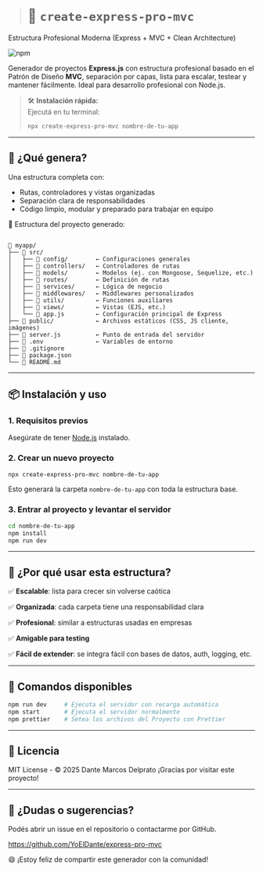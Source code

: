 > # 🧱 `create-express-pro-mvc`

Estructura Profesional Moderna (Express + MVC + Clean Architecture)

![npm](https://img.shields.io/npm/v/create-express-pro-mvc)

Generador de proyectos **Express.js** con estructura profesional basado en el Patrón de Diseño **MVC**,
separación por capas, lista para escalar, testear y mantener fácilmente.
Ideal para desarrollo profesional con Node.js.

> 🛠️ **Instalación rápida:**  
> Ejecutá en tu terminal:
>
> ```bash
> npx create-express-pro-mvc nombre-de-tu-app
> ```

---

## 🚀 ¿Qué genera?

Una estructura completa con:

- Rutas, controladores y vistas organizadas
- Separación clara de responsabilidades
- Código limpio, modular y preparado para trabajar en equipo

📁 Estructura del proyecto generado:

```

📁 myapp/
├── 📁 src/
│   ├── 📁 config/        ← Configuraciones generales
│   ├── 📁 controllers/   ← Controladores de rutas
│   ├── 📁 models/        ← Modelos (ej. con Mongoose, Sequelize, etc.)
│   ├── 📁 routes/        ← Definición de rutas
│   ├── 📁 services/      ← Lógica de negocio
│   ├── 📁 middlewares/   ← Middlewares personalizados
│   ├── 📁 utils/         ← Funciones auxiliares
│   ├── 📁 views/         ← Vistas (EJS, etc.)
│   └── 📄 app.js         ← Configuración principal de Express
├── 📄 public/            ← Archivos estáticos (CSS, JS cliente, imágenes)
├── 📄 server.js          ← Punto de entrada del servidor
├── 📄 .env               ← Variables de entorno
├── 📄 .gitignore
├── 📄 package.json
└── 📄 README.md

```

---

## 📦 Instalación y uso

### 1. Requisitos previos

Asegúrate de tener [Node.js](https://nodejs.org/) instalado.

### 2. Crear un nuevo proyecto

```bash
npx create-express-pro-mvc nombre-de-tu-app
```

Esto generará la carpeta `nombre-de-tu-app` con toda la estructura base.

### 3. Entrar al proyecto y levantar el servidor

```bash
cd nombre-de-tu-app
npm install
npm run dev
```

---

## 🎯 ¿Por qué usar esta estructura?

✅ **Escalable**: lista para crecer sin volverse caótica

✅ **Organizada**: cada carpeta tiene una responsabilidad clara

✅ **Profesional**: similar a estructuras usadas en empresas

✅ **Amigable para testing**

✅ **Fácil de extender**: se integra fácil con bases de datos, auth, logging, etc.

---

## 🧪 Comandos disponibles

```bash
npm run dev     # Ejecuta el servidor con recarga automática
npm start       # Ejecuta el servidor normalmente
npm prettier    # Setea los archivos del Proyecto con Prettier
```

---

## 📜 Licencia

MIT License - © 2025 Dante Marcos Delprato
¡Gracias por visitar este proyecto!

---

## 💬 ¿Dudas o sugerencias?

Podés abrir un issue en el repositorio o contactarme por GitHub.

https://github.com/YoElDante/express-pro-mvc

😄 ¡Estoy feliz de compartir este generador con la comunidad!

```

```

